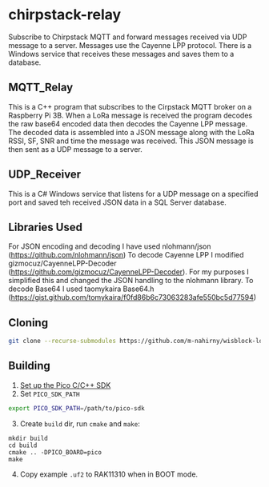 # chirpstack-relay
Subscribe to Chirpstack MQTT and forward messages received via UDP message to a server. Messages use the Cayenne LPP protocol. There is a Windows service that receives these messages and saves them to a database.

## MQTT_Relay

This is a C++ program that subscribes to the Cirpstack MQTT broker on a Raspberry Pi 3B. When a LoRa message is received the program decodes the raw base64 encoded data then decodes the Cayenne LPP message. The decoded data is assembled into a JSON message along with the LoRa RSSI, SF, SNR and time the message was received. This JSON message is then sent as a UDP message to a server.

## UDP_Receiver

This is a C# Windows service that listens for a UDP message on a specified port and saved teh received JSON data in a SQL Server database.

## Libraries Used

For JSON encoding and decoding I have used nlohmann/json (https://github.com/nlohmann/json)
To decode Cayenne LPP I modified gizmocuz/CayenneLPP-Decoder (https://github.com/gizmocuz/CayenneLPP-Decoder). For my purposes I simplified this and changed the JSON handling to the nlohmann library.
To decode Base64 I used taomykaira Base64.h (https://gist.github.com/tomykaira/f0fd86b6c73063283afe550bc5d77594)

## Cloning

```sh
git clone --recurse-submodules https://github.com/m-nahirny/wisblock-lorawan.git 
```

## Building

1. [Set up the Pico C/C++ SDK](https://datasheets.raspberrypi.org/pico/getting-started-with-pico.pdf)
2. Set `PICO_SDK_PATH`
```sh
export PICO_SDK_PATH=/path/to/pico-sdk
```
3. Create `build` dir, run `cmake` and `make`:
```
mkdir build
cd build
cmake .. -DPICO_BOARD=pico
make
```
4. Copy example `.uf2` to RAK11310 when in BOOT mode.

